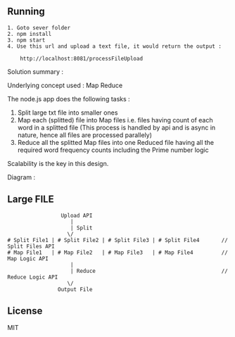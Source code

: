 
## Running
    1. Goto sever folder 
    2. npm install
    3. npm start
    4. Use this url and upload a text file, it would return the output : 
        
        http://localhost:8081/processFileUpload


Solution summary :

Underlying concept used : Map Reduce

The node.js app does the following tasks :

1. Split large txt file into smaller ones
2. Map each (splitted) file into Map files i.e. files having count of each word in a splitted file (This process is handled by api and is async in nature, hence all files are processed parallely)
3. Reduce all the splitted Map files into one Reduced file having all the required word frequency counts including the Prime number logic

Scalability is the key in this design. 

Diagram :

##                  Large FILE              ##
                     Upload API 
                        |
                        | Split
                       \/
    # Split File1 | # Split File2 | # Split File3 | # Split File4       // Split Files API
    # Map File1   | # Map File2   | # Map File3   | # Map File4         // Map Logic API 
                        |    
                        | Reduce                                        // Reduce Logic API
                       \/
                    Output File

## License

MIT

